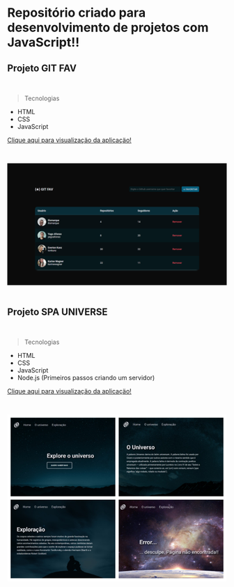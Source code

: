 # Repositório criado para desenvolvimento de projetos com JavaScript!!

## Projeto GIT FAV 
</br>

> Tecnologias
- HTML
- CSS
- JavaScript

[Clique aqui para visualizaçäo da aplicaçäo!](https://karinewagner.github.io/Projetos-JavaScript/Projeto-Github-Favorites/)

</br>

![GIT FAV Image](./Projeto-Github-Favorites/.github/preview.png) 
</br>
</br>

## Projeto SPA UNIVERSE
</br>

> Tecnologias
- HTML
- CSS
- JavaScript
- Node.js (Primeiros passos criando um servidor)

[Clique aqui para visualizaçäo da aplicaçäo!](https://karinewagner.github.io/Projetos-JavaScript/Projeto-SPA-Universe/)

</br>

![All Images](./Projeto-SPA-Universe/.github/preview/All.JPG) 

